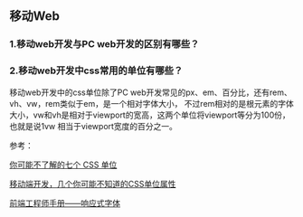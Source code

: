 ## 移动Web
### 1.移动web开发与PC web开发的区别有哪些？
 
### 2.移动web开发中css常用的单位有哪些？
移动web开发中的css单位除了PC web开发常见的px、em、百分比，还有rem、vh、vw，rem类似于em，是一个相对字体大小，
不过rem相对的是根元素的字体大小，vw和vh是相对于viewport的宽高，这两个单位将viewport等分为100份，也就是说1vw
相当于viewport宽度的百分之一。

参考：

[你可能不了解的七个 CSS 单位](http://web.jobbole.com/82490/)

[移动端开发，几个你可能不知道的CSS单位属性](http://www.itnose.net/detail/6299244.html)

[前端工程师手册——响应式字体](https://leohxj.gitbooks.io/front-end-database/user-interface/responsive-fonts.html)

